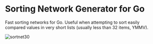 Sorting Network Generator for Go
================================

Fast sorting networks for Go. Useful when attempting to sort easily compared
values in very short lists (usually less than 32 items, YMMV).

![sortnet30](https://raw.githubusercontent.com/shabbyrobe/sortnet/master/assets/sortnet30-sml.png)

